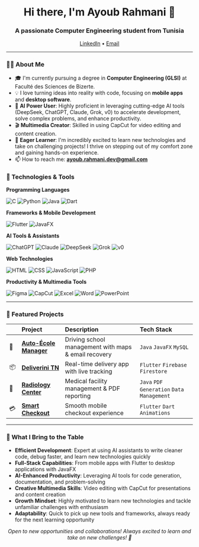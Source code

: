 <h1 align="center">Hi there, I'm Ayoub Rahmani 👋</h1>
<h3 align="center">A passionate Computer Engineering student from Tunisia</h3>

<p align="center">
  <a href="https://www.linkedin.com/in/ayoub-rahmani-linkêdin">LinkedIn</a> •
  <a href="mailto:ayoub.rahmani.dev@gmail.com">Email</a>
</p>

---

### 👨‍💻 About Me

- 🎓 I'm currently pursuing a degree in **Computer Engineering (GLSI)** at Faculté des Sciences de Bizerte.
- 💡 I love turning ideas into reality with code, focusing on **mobile apps** and **desktop software**.
- 🤖 **AI Power User**: Highly proficient in leveraging cutting-edge AI tools (DeepSeek, ChatGPT, Claude, Grok, v0) to accelerate development, solve complex problems, and enhance productivity.
- 🎬 **Multimedia Creator**: Skilled in using CapCut for video editing and content creation.
- 🌱 **Eager Learner**: I'm incredibly excited to learn new technologies and take on challenging projects! I thrive on stepping out of my comfort zone and gaining hands-on experience.
- 📫 How to reach me: **ayoub.rahmani.dev@gmail.com**

### 🚀 Technologies & Tools

**Programming Languages**

![C](https://img.shields.io/badge/C-000000?style=for-the-badge&logo=c&logoColor=white)
![Python](https://img.shields.io/badge/Python-3776AB?style=for-the-badge&logo=python&logoColor=white)
![Java](https://img.shields.io/badge/Java-ED8B00?style=for-the-badge&logo=java&logoColor=white)
![Dart](https://img.shields.io/badge/Dart-0175C2?style=for-the-badge&logo=dart&logoColor=white)

**Frameworks & Mobile Development**

![Flutter](https://img.shields.io/badge/Flutter-02569B?style=for-the-badge&logo=flutter&logoColor=white)
![JavaFX](https://img.shields.io/badge/JavaFX-ED8B00?style=for-the-badge&logo=java&logoColor=white)

**AI Tools & Assistants**

![ChatGPT](https://img.shields.io/badge/ChatGPT-74aa9c?style=for-the-badge&logo=openai&logoColor=white)
![Claude](https://img.shields.io/badge/Claude-ED6B3A?style=for-the-badge)
![DeepSeek](https://img.shields.io/badge/DeepSeek-1E40AF?style=for-the-badge)
![Grok](https://img.shields.io/badge/Grok-8B5CF6?style=for-the-badge)
![v0](https://img.shields.io/badge/v0_AI-000000?style=for-the-badge)

**Web Technologies**

![HTML](https://img.shields.io/badge/HTML-E34F26?style=for-the-badge&logo=html5&logoColor=white)
![CSS](https://img.shields.io/badge/CSS-1572B6?style=for-the-badge&logo=css3&logoColor=white)
![JavaScript](https://img.shields.io/badge/JavaScript-F7DF1E?style=for-the-badge&logo=javascript&logoColor=black)
![PHP](https://img.shields.io/badge/PHP-777BB4?style=for-the-badge&logo=php&logoColor=white)

**Productivity & Multimedia Tools**

![Figma](https://img.shields.io/badge/Figma-F24E1E?style=for-the-badge&logo=figma&logoColor=white)
![CapCut](https://img.shields.io/badge/CapCut-000000?style=for-the-badge&logo=capcut&logoColor=white)
![Excel](https://img.shields.io/badge/Excel-217346?style=for-the-badge&logo=microsoft-excel&logoColor=white)
![Word](https://img.shields.io/badge/Word-2B579A?style=for-the-badge&logo=microsoft-word&logoColor=white)
![PowerPoint](https://img.shields.io/badge/PowerPoint-B7472A?style=for-the-badge&logo=microsoft-powerpoint&logoColor=white)

---

### 📌 Featured Projects

<div align="center">

| | Project | Description | Tech Stack |
|-| :--- | :--- | :--- |
| 🚗 | **[Auto-École Manager](https://github.com/ayoub-rahmani/Driving_school_Pro)** | Driving school management with maps & email recovery | `Java` `JavaFX` `MySQL` |
| 📦 | **[Deliverini TN](https://github.com/ayoub-rahmani/Deliverini_TN)** | Real-time delivery app with live tracking | `Flutter` `Firebase` `Firestore` |
| 🏥 | **[Radiology Center](https://github.com/ayoub-rahmani/Radiology_Center)** | Medical facility management & PDF reporting | `Java` `PDF Generation` `Data Management` |
| 💳 | **[Smart Checkout](https://github.com/ayoub-rahmani/Smart_Checkout)** | Smooth mobile checkout experience | `Flutter` `Dart` `Animations` |

</div>

---

### 🎯 What I Bring to the Table

- **Efficient Development**: Expert at using AI assistants to write cleaner code, debug faster, and learn new technologies quickly
- **Full-Stack Capabilities**: From mobile apps with Flutter to desktop applications with JavaFX
- **AI-Enhanced Productivity**: Leveraging AI tools for code generation, documentation, and problem-solving
- **Creative Multimedia Skills**: Video editing with CapCut for presentations and content creation
- **Growth Mindset**: Highly motivated to learn new technologies and tackle unfamiliar challenges with enthusiasm
- **Adaptability**: Quick to pick up new tools and frameworks, always ready for the next learning opportunity

<p align="center">
  <i>Open to new opportunities and collaborations! Always excited to learn and take on new challenges! 🚀</i>
</p>
